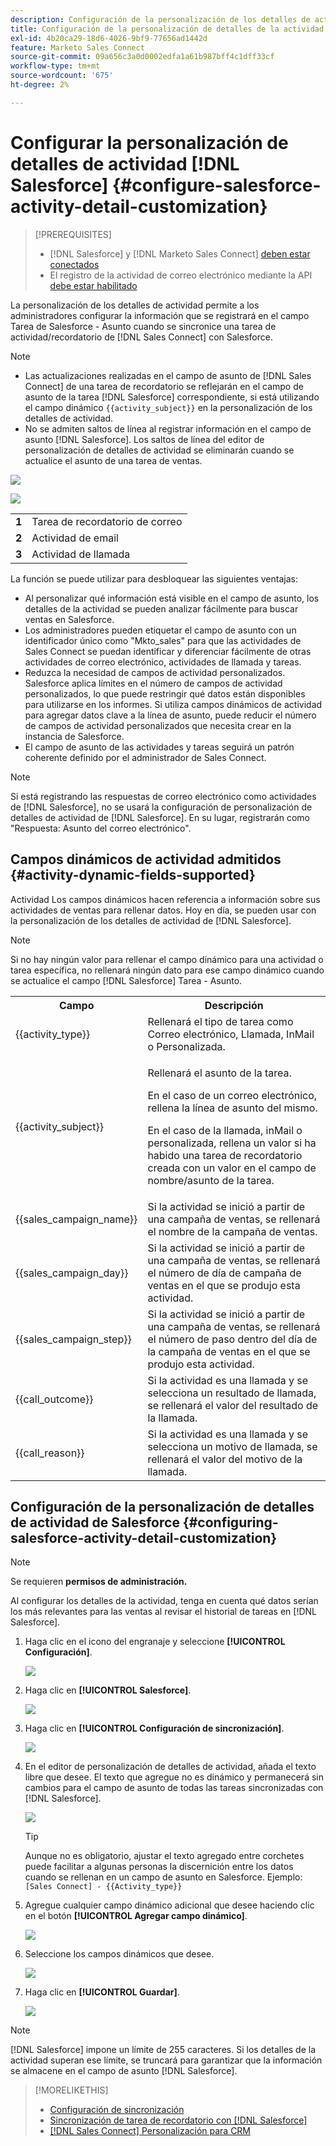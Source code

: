 ```yaml
---
description: Configuración de la personalización de los detalles de actividad de Salesforce - Documentos de Marketo - Documentación del producto
title: Configuración de la personalización de detalles de la actividad de Salesforce
exl-id: 4b20ca29-18d6-4026-9bf9-77656ad1442d
feature: Marketo Sales Connect
source-git-commit: 09a656c3a0d0002edfa1a61b987bff4c1dff33cf
workflow-type: tm+mt
source-wordcount: '675'
ht-degree: 2%

---
```


# Configurar la personalización de detalles de actividad [!DNL Salesforce] {#configure-salesforce-activity-detail-customization}

>[!PREREQUISITES]
>
>* [!DNL Salesforce] y [!DNL Marketo Sales Connect] [deben estar conectados](/help/marketo/product-docs/marketo-sales-connect/crm/salesforce-integration/connect-your-sales-connect-account-to-salesforce.md)
>* El registro de la actividad de correo electrónico mediante la API [debe estar habilitado](/help/marketo/product-docs/marketo-sales-connect/crm/salesforce-integration/salesforce-sync-settings.md)

La personalización de los detalles de actividad permite a los administradores configurar la información que se registrará en el campo Tarea de Salesforce - Asunto cuando se sincronice una tarea de actividad/recordatorio de [!DNL Sales Connect] con Salesforce.

>[!NOTE]
>
>* Las actualizaciones realizadas en el campo de asunto de [!DNL Sales Connect] de una tarea de recordatorio se reflejarán en el campo de asunto de la tarea [!DNL Salesforce] correspondiente, si está utilizando el campo dinámico `{{activity_subject}}` en la personalización de los detalles de actividad.
>* No se admiten saltos de línea al registrar información en el campo de asunto [!DNL Salesforce]. Los saltos de línea del editor de personalización de detalles de actividad se eliminarán cuando se actualice el asunto de una tarea de ventas.

![](assets/configure-salesforce-activity-detail-customization-1.png)

![](assets/configure-salesforce-activity-detail-customization-2.png)

<table>
 <tr>
  <td><strong>1</td>
  <td>Tarea de recordatorio de correo</td>
 </tr>
 <tr>
  <td><strong>2</td>
  <td>Actividad de email</td>
 </tr>
 <tr>
  <td><strong>3</td>
  <td>Actividad de llamada</td>
 </tr>
</table>

La función se puede utilizar para desbloquear las siguientes ventajas:

* Al personalizar qué información está visible en el campo de asunto, los detalles de la actividad se pueden analizar fácilmente para buscar ventas en Salesforce.
* Los administradores pueden etiquetar el campo de asunto con un identificador único como &quot;Mkto_sales&quot; para que las actividades de Sales Connect se puedan identificar y diferenciar fácilmente de otras actividades de correo electrónico, actividades de llamada y tareas.
* Reduzca la necesidad de campos de actividad personalizados. Salesforce aplica límites en el número de campos de actividad personalizados, lo que puede restringir qué datos están disponibles para utilizarse en los informes. Si utiliza campos dinámicos de actividad para agregar datos clave a la línea de asunto, puede reducir el número de campos de actividad personalizados que necesita crear en la instancia de Salesforce.
* El campo de asunto de las actividades y tareas seguirá un patrón coherente definido por el administrador de Sales Connect.

>[!NOTE]
>
>Si está registrando las respuestas de correo electrónico como actividades de [!DNL Salesforce], no se usará la configuración de personalización de detalles de actividad de [!DNL Salesforce]. En su lugar, registrarán como &quot;Respuesta: Asunto del correo electrónico&quot;.

## Campos dinámicos de actividad admitidos {#activity-dynamic-fields-supported}

Actividad Los campos dinámicos hacen referencia a información sobre sus actividades de ventas para rellenar datos. Hoy en día, se pueden usar con la personalización de los detalles de actividad de [!DNL Salesforce].

>[!NOTE]
>
>Si no hay ningún valor para rellenar el campo dinámico para una actividad o tarea específica, no rellenará ningún dato para ese campo dinámico cuando se actualice el campo [!DNL Salesforce] Tarea - Asunto.

<table>
 <tr>
  <th>Campo</th>
  <th>Descripción</th>
 </tr>
 <tr>
  <td>{{activity_type}}</td>
  <td>Rellenará el tipo de tarea como Correo electrónico, Llamada, InMail o Personalizada.</td>
 </tr>
 <tr>
  <td>{{activity_subject}}</td>
  <td><p>Rellenará el asunto de la tarea.</p>
      <p>En el caso de un correo electrónico, rellena la línea de asunto del mismo.</p>
      <p>En el caso de la llamada, inMail o personalizada, rellena un valor si ha habido una tarea de recordatorio creada con un valor en el campo de nombre/asunto de la tarea.</p></td>
 </tr>
 <tr>
  <td>{{sales_campaign_name}}</td>
  <td>Si la actividad se inició a partir de una campaña de ventas, se rellenará el nombre de la campaña de ventas.</td>
 </tr>
 <tr>
  <td>{{sales_campaign_day}}</td>
  <td>Si la actividad se inició a partir de una campaña de ventas, se rellenará el número de día de campaña de ventas en el que se produjo esta actividad.</td>
 </tr>
 <tr>
  <td>{{sales_campaign_step}}</td>
  <td>Si la actividad se inició a partir de una campaña de ventas, se rellenará el número de paso dentro del día de la campaña de ventas en el que se produjo esta actividad.</td>
 </tr>
 <tr>
  <td>{{call_outcome}}</td>
  <td>Si la actividad es una llamada y se selecciona un resultado de llamada, se rellenará el valor del resultado de la llamada.</td>
 </tr>
 <tr>
  <td>{{call_reason}}</td>
  <td>Si la actividad es una llamada y se selecciona un motivo de llamada, se rellenará el valor del motivo de la llamada.</td>
 </tr>
</table>

## Configuración de la personalización de detalles de actividad de Salesforce {#configuring-salesforce-activity-detail-customization}

>[!NOTE]
>
>Se requieren **permisos de administración.**

Al configurar los detalles de la actividad, tenga en cuenta qué datos serían los más relevantes para las ventas al revisar el historial de tareas en [!DNL Salesforce].

1. Haga clic en el icono del engranaje y seleccione **[!UICONTROL Configuración]**.

   ![](assets/configure-salesforce-activity-detail-customization-3.png)

1. Haga clic en **[!UICONTROL Salesforce]**.

   ![](assets/configure-salesforce-activity-detail-customization-4.png)

1. Haga clic en **[!UICONTROL Configuración de sincronización]**.

   ![](assets/configure-salesforce-activity-detail-customization-5.png)

1. En el editor de personalización de detalles de actividad, añada el texto libre que desee. El texto que agregue no es dinámico y permanecerá sin cambios para el campo de asunto de todas las tareas sincronizadas con [!DNL Salesforce].

   ![](assets/configure-salesforce-activity-detail-customization-6.png)

   >[!TIP]
   >
   >Aunque no es obligatorio, ajustar el texto agregado entre corchetes puede facilitar a algunas personas la discernición entre los datos cuando se rellenan en un campo de asunto en Salesforce. Ejemplo: `[Sales Connect] - {{Activity_type}}`

1. Agregue cualquier campo dinámico adicional que desee haciendo clic en el botón **[!UICONTROL Agregar campo dinámico]**.

   ![](assets/configure-salesforce-activity-detail-customization-7.png)

1. Seleccione los campos dinámicos que desee.

   ![](assets/configure-salesforce-activity-detail-customization-8.png)

1. Haga clic en **[!UICONTROL Guardar]**.

   ![](assets/configure-salesforce-activity-detail-customization-9.png)

>[!NOTE]
>
>[!DNL Salesforce] impone un límite de 255 caracteres. Si los detalles de la actividad superan ese límite, se truncará para garantizar que la información se almacene en el campo de asunto [!DNL Salesforce].

>[!MORELIKETHIS]
>
>* [Configuración de sincronización](/help/marketo/product-docs/marketo-sales-connect/crm/salesforce-integration/salesforce-sync-settings.md)
>* [Sincronización de tarea de recordatorio con [!DNL Salesforce]](/help/marketo/product-docs/marketo-sales-connect/tasks/reminder-task-sync-with-salesforce.md)
>* [[!DNL Sales Connect] Personalización para CRM](/help/marketo/product-docs/marketo-sales-connect/crm/salesforce-customization/sales-connect-customizations-for-crm.md)
